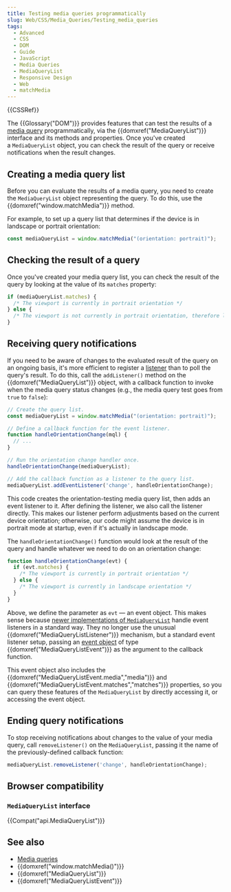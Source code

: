 ```yaml
---
title: Testing media queries programmatically
slug: Web/CSS/Media_Queries/Testing_media_queries
tags:
  - Advanced
  - CSS
  - DOM
  - Guide
  - JavaScript
  - Media Queries
  - MediaQueryList
  - Responsive Design
  - Web
  - matchMedia
---
```

{{CSSRef}}

The {{Glossary("DOM")}} provides features that can test the results of a [media query](/en-US/docs/Web/CSS/Media_Queries) programmatically, via the {{domxref("MediaQueryList")}} interface and its methods and properties. Once you've created a `MediaQueryList` object, you can check the result of the query or receive notifications when the result changes.

## Creating a media query list

Before you can evaluate the results of a media query, you need to create the `MediaQueryList` object representing the query. To do this, use the {{domxref("window.matchMedia")}} method.

For example, to set up a query list that determines if the device is in landscape or portrait orientation:

```js
const mediaQueryList = window.matchMedia("(orientation: portrait)");
```

## Checking the result of a query

Once you've created your media query list, you can check the result of the query by looking at the value of its `matches` property:

```js
if (mediaQueryList.matches) {
  /* The viewport is currently in portrait orientation */
} else {
  /* The viewport is not currently in portrait orientation, therefore landscape */
}
```

## Receiving query notifications

If you need to be aware of changes to the evaluated result of the query on an ongoing basis, it's more efficient to register a [listener](/en-US/docs/Web/API/EventTarget/addEventListener) than to poll the query's result. To do this, call the `addListener()` method on the {{domxref("MediaQueryList")}} object, with a callback function to invoke when the media query status changes (e.g., the media query test goes from `true` to `false`):

```js
// Create the query list.
const mediaQueryList = window.matchMedia("(orientation: portrait)");

// Define a callback function for the event listener.
function handleOrientationChange(mql) {
  // ...
}

// Run the orientation change handler once.
handleOrientationChange(mediaQueryList);

// Add the callback function as a listener to the query list.
mediaQueryList.addEventListener('change', handleOrientationChange);
```

This code creates the orientation-testing media query list, then adds an event listener to it. After defining the listener, we also call the listener directly. This makes our listener perform adjustments based on the current device orientation; otherwise, our code might assume the device is in portrait mode at startup, even if it's actually in landscape mode.

The `handleOrientationChange()` function would look at the result of the query and handle whatever we need to do on an orientation change:

```js
function handleOrientationChange(evt) {
  if (evt.matches) {
    /* The viewport is currently in portrait orientation */
  } else {
    /* The viewport is currently in landscape orientation */
  }
}
```

Above, we define the parameter as `evt` — an event object. This makes sense because [newer implementations of `MediaQueryList`](/en-US/docs/Web/API/MediaQueryList#browser_compatibility) handle event listeners in a standard way. They no longer use the unusual {{domxref("MediaQueryListListener")}} mechanism, but a standard event listener setup, passing an [event object](/en-US/docs/Web/API/Event) of type {{domxref("MediaQueryListEvent")}} as the argument to the callback function.

This event object also includes the {{domxref("MediaQueryListEvent.media","media")}} and {{domxref("MediaQueryListEvent.matches","matches")}} properties, so you can query these features of the `MediaQueryList` by directly accessing it, or accessing the event object.

## Ending query notifications

To stop receiving notifications about changes to the value of your media query, call `removeListener()` on the `MediaQueryList`, passing it the name of the previously-defined callback function:

```js
mediaQueryList.removeListener('change', handleOrientationChange);
```

## Browser compatibility

### `MediaQueryList` interface

{{Compat("api.MediaQueryList")}}

## See also

- [Media queries](/en-US/docs/Web/CSS/Media_Queries/Using_media_queries)
- {{domxref("window.matchMedia()")}}
- {{domxref("MediaQueryList")}}
- {{domxref("MediaQueryListEvent")}}
